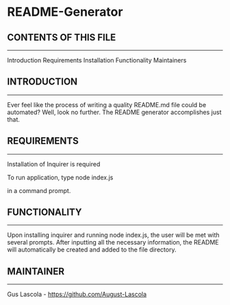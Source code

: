 # README-Generator

## CONTENTS OF THIS FILE
-------------
Introduction
Requirements
Installation
Functionality
Maintainers

## INTRODUCTION
---------------
Ever feel like the process of writing a quality README.md file could be automated? Well, look no further. The README generator accomplishes just that. 

## REQUIREMENTS
--------------
Installation of Inquirer is required

To run application, type 
node index.js 

in a command prompt. 


## FUNCTIONALITY
----------------
Upon installing inquirer and running node index.js, the user will be met with several prompts. After inputting all the necessary information, the README will automatically be created and added to the file directory.  

## MAINTAINER
-------------
Gus Lascola - https://github.com/August-Lascola
